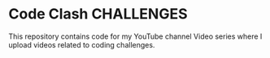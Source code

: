 # Code Clash CHALLENGES
This repository contains code for my YouTube channel Video series where I upload videos related to coding challenges.
